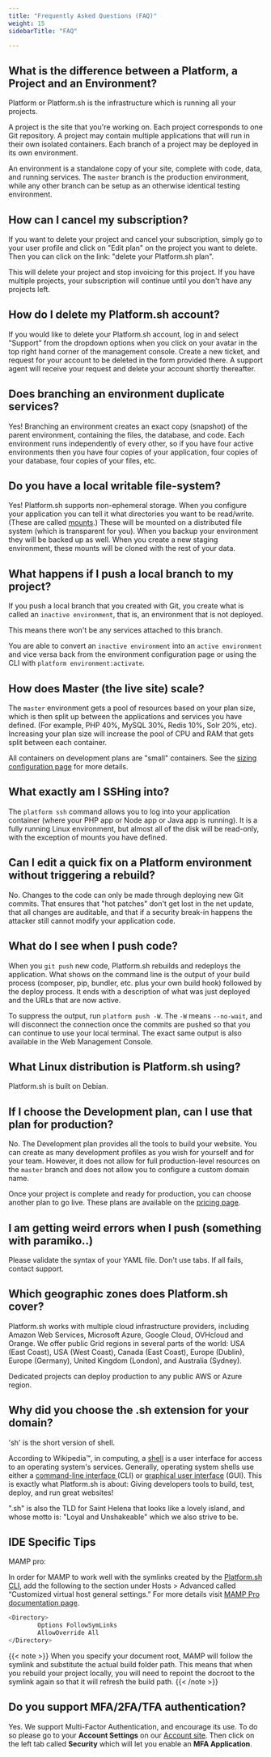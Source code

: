 ```yaml
---
title: "Frequently Asked Questions (FAQ)"
weight: 15
sidebarTitle: "FAQ"

---
```


## What is the difference between a Platform, a Project and an Environment?

Platform or Platform.sh is the infrastructure which is running all your projects.

A project is the site that you're working on.  Each project corresponds to one Git repository.  A project may contain multiple applications that will run in their own isolated containers.  Each branch of a project may be deployed in its own environment.

An environment is a standalone copy of your site, complete with code, data, and running services.  The `master` branch is the production environment, while any other branch can be setup as an otherwise identical testing environment.

## How can I cancel my subscription?

If you want to delete your project and cancel your subscription, simply go to your user profile and click on "Edit plan" on the project you want to delete. Then you can click on the link: "delete your Platform.sh plan".

This will delete your project and stop invoicing for this project. If you have multiple projects, your subscription will continue until you don't have any projects left.

## How do I delete my Platform.sh account?

If you would like to delete your Platform.sh account, log in and select "Support" from the dropdown options when you click on your avatar in the top right hand corner of the management console. Create a new ticket, and request for your account to be deleted in the form provided there. A support agent will receive your request and delete your account shortly thereafter. 

## Does branching an environment duplicate services?

Yes! Branching an environment creates an exact copy (snapshot) of the parent environment, containing the files, the database, and code.  Each environment runs independently of every other, so if you have four active environments then you have four copies of your application, four copies of your database, four copies of your files, etc.

## Do you have a local writable file-system?

Yes!  Platform.sh supports non-ephemeral storage.  When you configure your application you can tell it what directories you want to be read/write. (These are called [mounts](/configuration/app/storage.md).) These will be mounted on a distributed file system (which is transparent for you).  When you backup your environment they will be backed up as well.  When you create a new staging environment, these mounts will be cloned with the rest of your data.

## What happens if I push a local branch to my project?

If you push a local branch that you created with Git, you create what is called an `inactive environment`, that is, an environment that is not deployed.

This means there won't be any services attached to this branch.

You are able to convert an `inactive environment` into an `active environment` and vice versa back from the environment configuration page or using the CLI with `platform environment:activate`.

## How does Master (the live site) scale?

The `master` environment gets a pool of resources based on your plan size, which is then split up between the applications and services you have defined.  (For example, PHP 40%, MySQL 30%, Redis 10%, Solr 20%, etc).  Increasing your plan size will increase the pool of CPU and RAM that gets split between each container.

All containers on development plans are "small" containers.  See the [sizing configuration page](/configuration/app/size.md) for more details.

## What exactly am I SSHing into?

The `platform ssh` command allows you to log into your application container (where your PHP app or Node app or Java app is running).  It is a fully running Linux environment, but almost all of the disk will be read-only, with the exception of mounts you have defined.

## Can I edit a quick fix on a Platform environment without triggering a rebuild?

No.  Changes to the code can only be made through deploying new Git commits.  That ensures that "hot patches" don't get lost in the net update, that all changes are auditable, and that if a security break-in happens the attacker still cannot modify your application code.

## What do I see when I push code?

When you `git push` new code, Platform.sh rebuilds and redeploys the application.  What shows on the command line is the output of your build process (composer, pip, bundler, etc. plus your own build hook) followed by the deploy process.  It ends with a description of what was just deployed and the URLs that are now active.

To suppress the output, run `platform push -W`.  The `-W` means `--no-wait`, and will disconnect the connection once the commits are pushed so that you can continue to use your local terminal.  The exact same output is also available in the Web Management Console.

## What Linux distribution is Platform.sh using?

Platform.sh is built on Debian.

## If I choose the Development plan, can I use that plan for production?

No.  The Development plan provides all the tools to build your website. You can create as many development profiles as you wish for yourself and for your team.  However, it does not allow for full production-level resources on the `master` branch and does not allow you to configure a custom domain name.

Once your project is complete and ready for production, you can choose another plan to go live. These plans are available on the [pricing page](https://platform.sh/pricing).

## I am getting weird errors when I push (something with paramiko..)

Please validate the syntax of your YAML file. Don't use tabs. If all fails, contact support.

## Which geographic zones does Platform.sh cover?

Platform.sh works with multiple cloud infrastructure providers, including Amazon Web Services, Microsoft Azure, Google Cloud, OVHcloud and Orange.  We offer public Grid regions in several parts of the world: USA (East Coast), USA (West Coast), Canada (East Coast), Europe (Dublin), Europe (Germany), United Kingdom (London), and Australia (Sydney).

Dedicated projects can deploy production to any public AWS or Azure region.

## Why did you choose the .sh extension for your domain?

'sh' is the short version of shell.

According to Wikipedia™, in computing, a [shell](https://en.wikipedia.org/wiki/Shell_(computing)) is a user interface for access to an operating system's services. Generally, operating system shells use either a [command-line interface ](https://en.wikipedia.org/wiki/Command-line_interface) (CLI) or [graphical user interface](https://en.wikipedia.org/wiki/Graphical_user_interface) (GUI).  This is exactly what Platform.sh is about: Giving developers tools to build, test, deploy, and run great websites!

".sh" is also the TLD for Saint Helena that looks like a lovely island, and whose motto is: "Loyal and Unshakeable" which we also strive to be.

## IDE Specific Tips

MAMP pro:

In order for MAMP to work well with the symlinks created by the [Platform.sh CLI](https://github.com/platformsh/platformsh-cli), add the following to the section under Hosts \> Advanced called “Customized virtual host general settings.” For more details visit [MAMP Pro documentation page](https://documentation.mamp.info/).

```bash
<Directory>
        Options FollowSymLinks
        AllowOverride All
</Directory>
```

{{< note >}}
When you specify your document root, MAMP will follow the symlink and substitute the actual build folder path. This means that when you rebuild your project locally, you will need to repoint the docroot to the symlink again so that it will refresh the build path.
{{< /note >}}

## Do you support MFA/2FA/TFA authentication?

Yes. We support Multi-Factor Authentication, and encourage its use. To do so please go to your **Account Settings** on our [Account site](https://accounts.platform.sh/). Then click on the left tab called **Security** which will let you enable an **MFA Application**.
